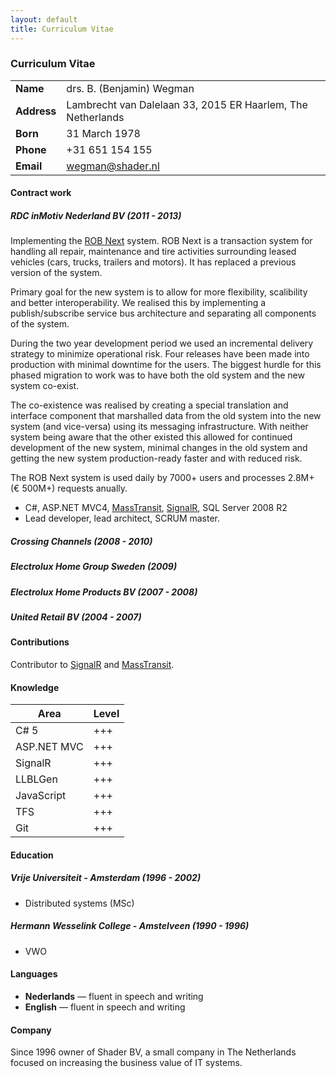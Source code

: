 ```yaml
---
layout: default
title: Curriculum Vitae
---
```


### Curriculum Vitae

|         |    |
| ------------- |-------------|
| **Name**    | drs. B. (Benjamin) Wegman | 
| **Address** | Lambrecht van Dalelaan 33, 2015 ER Haarlem, The Netherlands | 
| **Born**    | 31 March 1978 | 
| **Phone**   | +31 651 154 155 | 
| **Email**   | wegman@shader.nl | 

#### Contract work

##### RDC inMotiv Nederland BV (2011 - 2013)

Implementing the [ROB Next](http://www.rob-net.nl) system. ROB Next is a transaction system for handling all repair, maintenance and tire activities surrounding leased vehicles (cars, trucks, trailers and motors). It has replaced a previous version of the system.

Primary goal for the new system is to allow for more flexibility, scalibility and better interoperability. We realised this by implementing a publish/subscribe service bus architecture and separating all components of the system.

During the two year development period we used an incremental delivery strategy to minimize operational risk. Four releases have been made into production with minimal downtime for the users. The biggest hurdle for this phased migration to work was to have both the old system and the new system co-exist. 

The co-existence was realised by creating a special translation and interface component that marshalled data from the old system into the new system (and vice-versa) using its messaging infrastructure. With neither system being aware that the other existed this allowed for continued development of the new system, minimal changes in the old system and getting the new system production-ready faster and with reduced risk.

The ROB Next system is used daily by 7000+ users and processes 2.8M+ (&euro; 500M+) requests anually.

* C#, ASP.NET MVC4, [MassTransit](https://github.com/MassTransit/MassTransit), [SignalR](https://github.com/signalR/SignalR), SQL Server 2008 R2
* Lead developer, lead architect, SCRUM master.

##### Crossing Channels (2008 - 2010)

##### Electrolux Home Group Sweden (2009)

##### Electrolux Home Products BV (2007 - 2008)

##### United Retail BV (2004 - 2007)



#### Contributions

Contributor to [SignalR](https://github.com/signalR/SignalR) and [MassTransit](https://github.com/MassTransit/MassTransit).

#### Knowledge

|Area|Level|
|----|-----|
|C# 5|+++|
|ASP.NET MVC|+++|
|SignalR|+++|
|LLBLGen|+++|
|JavaScript|+++|
|TFS|+++|
|Git|+++|

#### Education

##### Vrije Universiteit - Amsterdam (1996 - 2002)
* Distributed systems (MSc)

##### Hermann Wesselink College - Amstelveen (1990 - 1996)
* VWO

#### Languages

* **Nederlands** &mdash; fluent in speech and writing
* **English** &mdash; fluent in speech and writing

#### Company

Since 1996 owner of Shader BV, a small company in The Netherlands focused on increasing the business value of IT systems.
